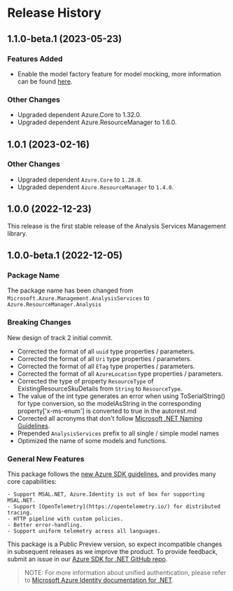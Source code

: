 # Release History

## 1.1.0-beta.1 (2023-05-23)

### Features Added

- Enable the model factory feature for model mocking, more information can be found [here](https://azure.github.io/azure-sdk/dotnet_introduction.html#dotnet-mocking-factory-builder).

### Other Changes

- Upgraded dependent Azure.Core to 1.32.0.
- Upgraded dependent Azure.ResourceManager to 1.6.0.

## 1.0.1 (2023-02-16)

### Other Changes

- Upgraded dependent `Azure.Core` to `1.28.0`.
- Upgraded dependent `Azure.ResourceManager` to `1.4.0`.

## 1.0.0 (2022-12-23)

This release is the first stable release of the Analysis Services Management library.

## 1.0.0-beta.1 (2022-12-05)

### Package Name

The package name has been changed from `Microsoft.Azure.Management.AnalysisServices` to `Azure.ResourceManager.Analysis`

### Breaking Changes

New design of track 2 initial commit.
- Corrected the format of all `uuid` type properties / parameters.
- Corrected the format of all `Uri` type properties / parameters.
- Corrected the format of all `ETag` type properties / parameters.
- Corrected the format of all `AzureLocation` type properties / parameters.
- Corrected the type of property `ResourceType` of ExistingResourceSkuDetails from `String` to `ResourceType`.
- The value of the int type generates an error when using ToSerialString() for type conversion, so the modelAsString in the corresponding property['x-ms-enum'] is converted to true in the autorest.md
- Corrected all acronyms that don't follow [Microsoft .NET Naming Guidelines](https://docs.microsoft.com/dotnet/standard/design-guidelines/naming-guidelines).
- Prepended `AnalysisServices` prefix to all single / simple model names
- Optimized the name of some models and functions.

### General New Features

This package follows the [new Azure SDK guidelines](https://azure.github.io/azure-sdk/general_introduction.html), and provides many core capabilities:

    - Support MSAL.NET, Azure.Identity is out of box for supporting MSAL.NET.
    - Support [OpenTelemetry](https://opentelemetry.io/) for distributed tracing.
    - HTTP pipeline with custom policies.
    - Better error-handling.
    - Support uniform telemetry across all languages.

This package is a Public Preview version, so expect incompatible changes in subsequent releases as we improve the product. To provide feedback, submit an issue in our [Azure SDK for .NET GitHub repo](https://github.com/Azure/azure-sdk-for-net/issues).

> NOTE: For more information about unified authentication, please refer to [Microsoft Azure Identity documentation for .NET](https://docs.microsoft.com//dotnet/api/overview/azure/identity-readme?view=azure-dotnet).

